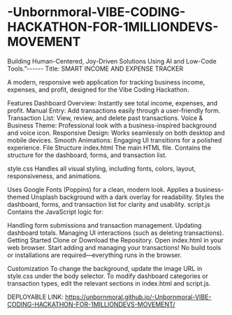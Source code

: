 # -Unbornmoral-VIBE-CODING-HACKATHON-FOR-1MILLIONDEVS-MOVEMENT
Building Human-Centered, Joy-Driven Solutions Using AI and Low-Code Tools.”------ 
Title: SMART INCOME AND EXPENSE TRACKER

A modern, responsive web application for tracking business income, expenses, and profit, designed for the Vibe Coding Hackathon.

Features
Dashboard Overview: Instantly see total income, expenses, and profit.
Manual Entry: Add transactions easily through a user-friendly form.
Transaction List: View, review, and delete past transactions.
Voice & Business Theme: Professional look with a business-inspired background and voice icon.
Responsive Design: Works seamlessly on both desktop and mobile devices.
Smooth Animations: Engaging UI transitions for a polished experience.
File Structure
index.html
The main HTML file. Contains the structure for the dashboard, forms, and transaction list.

style.css
Handles all visual styling, including fonts, colors, layout, responsiveness, and animations.

Uses Google Fonts (Poppins) for a clean, modern look.
Applies a business-themed Unsplash background with a dark overlay for readability.
Styles the dashboard, forms, and transaction list for clarity and usability.
script.js
Contains the JavaScript logic for:

Handling form submissions and transaction management.
Updating dashboard totals.
Managing UI interactions (such as deleting transactions).
Getting Started
Clone or Download the Repository.
Open index.html in your web browser.
Start adding and managing your transactions!
No build tools or installations are required—everything runs in the browser.

Customization
To change the background, update the image URL in style.css under the body selector.
To modify dashboard categories or transaction types, edit the relevant sections in index.html and script.js.



DEPLOYABLE LINK:
https://unbornmoral.github.io/-Unbornmoral-VIBE-CODING-HACKATHON-FOR-1MILLIONDEVS-MOVEMENT/
